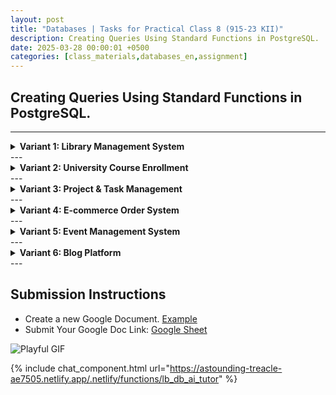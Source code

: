 ```yaml
---
layout: post
title: "Databases | Tasks for Practical Class 8 (915-23 KII)"
description: Creating Queries Using Standard Functions in PostgreSQL.
date: 2025-03-28 00:00:01 +0500
categories: [class_materials,databases_en,assignment]
---
```


## Creating Queries Using Standard Functions in PostgreSQL.

---
<details markdown="1">
<summary><strong>Variant 1: Library Management System</strong></summary>

**Scenario:** You are managing a database for a local library. You need to perform various queries related to members, books, and loans.

**Database Schema:**

```sql
-- Drop tables if they exist (optional)
-- DROP TABLE IF EXISTS loans;
-- DROP TABLE IF EXISTS books;
-- DROP TABLE IF EXISTS members;

-- 1. Create the 'members' table
CREATE TABLE members (
    member_id SERIAL PRIMARY KEY,
    first_name VARCHAR(50) NOT NULL,
    last_name VARCHAR(50) NOT NULL,
    email VARCHAR(100) UNIQUE,      -- For LOWER() and UNIQUE practice
    join_date DATE NOT NULL,
    membership_level VARCHAR(10) DEFAULT 'Bronze', -- For CASE or NULLIF
    postal_code VARCHAR(10)        -- Might have extra spaces, for TRIM()
);

-- 2. Create the 'books' table
CREATE TABLE books (
    book_id SERIAL PRIMARY KEY,
    title VARCHAR(255) NOT NULL,
    author VARCHAR(100),
    isbn VARCHAR(20) UNIQUE,          -- May have hyphens/spaces, for REPLACE()
    publication_year INTEGER,       -- For EXTRACT() or CAST()
    list_price NUMERIC(7, 2)         -- For ROUND(), CEIL(), FLOOR(), ABS()
);

-- 3. Create the 'loans' table
CREATE TABLE loans (
    loan_id SERIAL PRIMARY KEY,
    book_id INTEGER REFERENCES books(book_id),
    member_id INTEGER REFERENCES members(member_id),
    loan_date DATE NOT NULL DEFAULT CURRENT_DATE,
    due_date DATE NOT NULL,
    return_date DATE                -- NULL if not returned, for COALESCE(), AGE()
);

-- Sample Data Insertion --

INSERT INTO members (first_name, last_name, email, join_date, membership_level, postal_code) VALUES
('Arthur', 'Dent', 'a.dent@galaxy.net', '2021-03-15', 'Silver', ' SW1A0AA'),
('Ford', 'Prefect', 'ford.p@betelgeuse.com', '2021-03-15', 'Gold', 'BG5-XQ1 '),
('Zaphod', 'Beeblebrox', 'z.beeblebrox@president.gov', '2022-11-01', NULL, 'HHGTTG'), -- NULL level
('Trillian', 'Astra', 'trillian@heartofgold.spc', '2020-08-25', 'Gold', ' E1 6AN'),
('Marvin', 'Android', 'paranoid.android@sirius.cyb', '2023-01-10', 'Bronze', ' ROBOT01');

INSERT INTO books (title, author, isbn, publication_year, list_price) VALUES
('The Hitchhiker''s Guide', 'Douglas Adams', '0-345-39180-2', 1979, 15.99),
('Dirk Gently''s Holistic Detective Agency', 'Douglas Adams', ' 0-671-69464-4', 1987, 18.50), -- Leading space ISBN
('Good Omens', 'Terry Pratchett & Neil Gaiman', '0-575-04800-X ', 1990, 22.00), -- Trailing space ISBN
('Stardust', 'Neil Gaiman', '0-380-97728-1', 1999, 14.75),
('Hyperion', 'Dan Simmons', '978-0553283686', 1989, 19.95);

INSERT INTO loans (book_id, member_id, loan_date, due_date, return_date) VALUES
(1, 1, '2023-10-01', '2023-10-15', '2023-10-14'),
(2, 2, '2023-10-05', '2023-10-26', NULL), -- Overdue
(3, 1, '2023-10-10', '2023-10-31', NULL), -- Not yet due (assume today is Oct 26th)
(4, 3, '2023-09-15', '2023-10-06', '2023-10-10'), -- Returned late
(5, 4, '2023-10-20', '2023-11-10', NULL),
(1, 5, '2023-08-01', '2023-08-22', NULL); -- Very overdue

```

**Tasks for Variant 1:**

1.  **Member Full Names:** Select the `member_id` and generate a full name string for each member by concatenating their `first_name` and `last_name`, separated by a space. Alias this column as `full_name`.
2.  **Cleaned ISBNs:** Display the `title` and `isbn` for all books. Clean the `isbn` by removing both leading/trailing spaces *and* any hyphens ('-'). Alias the cleaned column as `cleaned_isbn`. (Hint: You might need `TRIM` and `REPLACE`).
3.  **Membership Duration:** Calculate how long each member has been part of the library as of `CURRENT_DATE`. Display the member's `first_name`, `join_date`, and the calculated duration using `AGE()`. Alias the duration column as `membership_duration`.
4.  **Loan Status:** For all loans, display the `loan_id`, `due_date`, and a calculated `status`. The status should be 'Overdue' if the `return_date` is NULL AND the `due_date` is before `CURRENT_DATE`. The status should be 'Returned' if `return_date` is NOT NULL. Otherwise, the status should be 'On Loan'. (Hint: Use `CASE` and check for `NULL`).
5.  **Book Pricing Categories:** Show the `title`, `list_price`, and a `price_category` for each book. Categorize as 'Budget' if price < $15.00, 'Standard' if price is between $15.00 and $19.99 (inclusive), and 'Premium' if $20.00 or more.
6.  **Member Email Lowercase:** Display the `first_name`, `last_name`, and `email` address for all members, ensuring the email address is entirely in lowercase. Alias the lowercase email column as `lower_email`.
7.  **Book Title Abbreviation:** Show the `book_id` and the first 15 characters of each book's `title`. If the title is longer than 15 characters, append '...'. Alias this as `short_title`. (Hint: Use `SUBSTRING` and potentially `LENGTH` and `CONCAT`/`||`).
8.  **Loan Period:** Calculate the number of days between the `loan_date` and `due_date` for each loan. Display `loan_id` and the calculated number of days as `loan_period_days`. (Hint: Date subtraction results in an integer number of days).
9.  **Price Rounded Up:** Display the `title` and `list_price` for each book, along with the price rounded UP to the nearest whole dollar amount. Alias this as `price_ceil`.
10. **Membership Level Display:** Show the `member_id` and `first_name`. Also display the `membership_level`. If the `membership_level` is NULL, display 'Standard' instead. Alias this column as `effective_level`. (Hint: Use `COALESCE`).
11. **Extract Join Quarter:** Display the `first_name` and `join_date` for each member. Also, extract the calendar quarter (1, 2, 3, or 4) from their `join_date`. Alias this as `join_quarter`. (Hint: Use `EXTRACT(QUARTER FROM ...)`).
12. **Postal Code Cleanup:** Display the `member_id` and the `postal_code` for each member, removing any leading or trailing spaces. Alias the cleaned column as `trimmed_postal_code`.
13. **Absolute Price Difference:** Calculate the absolute difference between each book's `list_price` and a target price of $18.00. Display the `title`, `list_price`, and the calculated `absolute_difference`.
14. **Numeric ISBN Check (Conceptual):** Identify books where the `cleaned_isbn` (from Task 2 logic) contains non-numeric characters (excluding potential 'X' at the end, common in ISBN-10). *This is more complex; for this assignment, simply check if `REPLACE(TRIM(isbn), '-', '')` results in NULL when attempting to cast to a NUMERIC type (use `NULLIF` combined with a check or a more advanced technique if known, otherwise describe the logic).* For a simpler version: Return NULL using `NULLIF` if the `publication_year` is exactly `1990`. Alias this as `null_if_1990_pub`.
15. **Member ID Padding:** Display the `member_id` for all members, formatted as a 5-digit string with leading zeros (e.g., 1 becomes '00001'). Alias this as `formatted_member_id`. (Hint: Use `LPAD` after casting).
</details>
---
<details markdown="1">
<summary><strong>Variant 2: University Course Enrollment</strong></summary>

**Scenario:** You are managing a database for university enrollments, tracking students, courses, and their grades.

**Database Schema:**

```sql
-- Drop tables if they exist (optional)
-- DROP TABLE IF EXISTS enrollments;
-- DROP TABLE IF EXISTS courses;
-- DROP TABLE IF EXISTS students;

-- 1. Create the 'students' table
CREATE TABLE students (
    student_id SERIAL PRIMARY KEY,
    first_name VARCHAR(50) NOT NULL,
    middle_name VARCHAR(50),         -- Allows NULLs, for COALESCE
    last_name VARCHAR(50) NOT NULL,
    email VARCHAR(100) UNIQUE NOT NULL, -- For LOWER(), UNIQUE
    date_of_birth DATE,              -- For AGE(), EXTRACT()
    major VARCHAR(50)                -- For CASE, NULLIF
);

-- 2. Create the 'courses' table
CREATE TABLE courses (
    course_id SERIAL PRIMARY KEY,
    course_code VARCHAR(15) UNIQUE NOT NULL, -- e.g., ' CS 101 ', for TRIM()
    course_name VARCHAR(100) NOT NULL,    -- For UPPER(), SUBSTRING()
    credits NUMERIC(3, 1),                -- e.g., 3.0, 1.5. For ROUND(), ABS()
    department VARCHAR(50)                -- For general queries
);

-- 3. Create the 'enrollments' table
CREATE TABLE enrollments (
    enrollment_id SERIAL PRIMARY KEY,
    student_id INTEGER REFERENCES students(student_id),
    course_id INTEGER REFERENCES courses(course_id),
    enrollment_date DATE DEFAULT CURRENT_DATE, -- For EXTRACT(), INTERVAL
    grade NUMERIC(4, 1)                        -- e.g. 85.5, 92.0. Allows NULL if not graded. For CEIL(), FLOOR(), CASE
);

-- Sample Data Insertion --

INSERT INTO students (first_name, middle_name, last_name, email, date_of_birth, major) VALUES
('Alice', 'Marie', 'Wonder', 'alice.wonder@uni.edu', '2003-04-10', 'Literature'),
('Bob', NULL, 'Builder', 'bob.the.builder@uni.edu', '2002-08-20', 'Engineering'),
('Charlie', 'Chaplin', 'Jr', 'charlie.jr@uni.edu', '2004-01-05', NULL), -- NULL Major
('Dorothy', 'Gale', 'Oz', 'dorothy.oz@uni.edu', '2003-11-11', 'Meteorology'),
('Eve', 'Ada', 'Lovelace', 'eve.lovelace@uni.edu', '2002-12-15', 'Computer Science');

INSERT INTO courses (course_code, course_name, credits, department) VALUES
(' CS 101 ', 'Introduction to Programming', 3.0, 'Computer Science'), -- Spaces in code
('LIT 205', 'Modernist Poetry', 3.0, 'Literature'),
(' ENG 310', 'Structural Analysis', 4.0, 'Engineering'), -- Leading space
('MATH 150 ', 'Calculus I', 4.5, 'Mathematics'), -- Trailing space
('CS 336', 'Database Systems', 3.0, 'Computer Science');

INSERT INTO enrollments (student_id, course_id, enrollment_date, grade) VALUES
(1, 2, '2023-09-05', 88.5),
(2, 3, '2023-09-05', 92.0),
(1, 4, '2023-09-06', 75.0),
(3, 1, '2023-09-07', NULL), -- Not graded yet
(4, 4, '2023-09-06', 65.5),
(5, 1, '2023-09-07', 95.0),
(5, 5, '2023-09-08', NULL); -- Not graded yet

```

**Tasks for Variant 2:**

1.  **Student Initials and Full Name:** Display the `student_id`. Create a `full_name` (First Last). Create an `initials` string using the first letter of the `first_name` and the first letter of the `last_name` in uppercase (e.g., 'AW'). If a `middle_name` exists, display it using `COALESCE` (show 'N/A' if NULL), otherwise skip the middle name display for this task.
2.  **Cleaned Course Codes:** Show the `course_name` and the `course_code` after removing any leading or trailing whitespace. Alias the cleaned code as `clean_code`.
3.  **Student Age Calculation:** Calculate the current age of each student based on their `date_of_birth` as of `CURRENT_DATE`. Display `first_name`, `last_name`, `date_of_birth`, and the calculated `age`.
4.  **Enrollment Grade Status:** Display the `enrollment_id`, `student_id`, `course_id`, and a calculated `grade_status`. The status should be 'Passed' if `grade` >= 60, 'Failed' if `grade` < 60, and 'Pending' if `grade` is NULL.
5.  **Course Credit Categories:** Display the `course_name`, `credits`, and a `credit_category`. Categorize as 'Low' if credits < 3.0, 'Standard' if credits are 3.0 or 3.5, and 'High' if credits > 3.5.
6.  **Standardized Student Emails:** Show the `student_id`, `first_name`, and `email`, ensuring the `email` is entirely in lowercase. Alias this as `standard_email`.
7.  **Course Name Abbreviation:** Display the `course_id` and the first 20 characters of the `course_name`. Alias this as `short_course_name`.
8.  **Semester of Enrollment:** Display the `enrollment_id` and `enrollment_date`. Determine the semester of enrollment based on the month: Month 1-5 = 'Spring', Month 6-8 = 'Summer', Month 9-12 = 'Fall'. Alias this as `enrollment_semester`. (Hint: Use `EXTRACT` and `CASE`).
9.  **Grade Rounded Down:** Display the `enrollment_id` and `grade`. Also show the `grade` rounded DOWN to the nearest whole number. Alias this as `grade_floor`. Handle cases where grade might be NULL (it should likely remain NULL).
10. **Major Display:** Display the `student_id` and `first_name`. Use `COALESCE` to show the student's `major`; if the `major` is NULL, display 'Undeclared'. Alias this as `declared_major`.
11. **Years Since Birth Year:** Extract the birth year for each student. Calculate the number of full years that have passed between their birth year and the current year. Display `first_name`, `date_of_birth`, and `years_passed`. (Hint: `EXTRACT(YEAR FROM CURRENT_DATE) - EXTRACT(YEAR FROM date_of_birth)`).
12. **Absolute Grade Difference from Average:** Calculate the absolute difference between each student's `grade` in 'Calculus I' (Course ID 4) and the average grade for that course (assume average is 70.0 for this task). Display `student_id`, `grade`, and `abs_diff_from_avg`. Only include enrollments for Course ID 4 with non-null grades.
13. **Find Null Majors:** Use `NULLIF` to return NULL if a student's major is 'Literature'. Otherwise, return the major. Display `student_id`, `first_name`, `major`, and the result as `null_if_literature`.
14. **Check Student ID Parity:** Determine if a `student_id` is odd or even. Display the `student_id` and 'Even' or 'Odd' as `id_parity`. (Hint: Use `MOD` or `%`).
15. **Course Code Padding:** Display the `course_id` and `clean_code` (from Task 2 logic). Create a `padded_code` by padding the `clean_code` on the right with spaces up to a total length of 10 characters. (Hint: Use `RPAD`).
</details>
---
<details markdown="1">
<summary><strong>Variant 3: Project & Task Management</strong></summary>

**Scenario:** You are managing a database for tracking projects, tasks assigned to employees, and their progress.

**Database Schema:**

```sql
-- Drop tables if they exist (optional)
-- DROP TABLE IF EXISTS tasks;
-- DROP TABLE IF EXISTS projects;
-- DROP TABLE IF EXISTS employees;

-- 1. Create the 'employees' table
CREATE TABLE employees (
    emp_id SERIAL PRIMARY KEY,
    first_name VARCHAR(50) NOT NULL,
    last_name VARCHAR(50) NOT NULL,
    emp_code VARCHAR(10) UNIQUE,     -- e.g., 'EMP001', for SUBSTRING, CAST
    hire_date DATE NOT NULL,         -- For AGE(), EXTRACT()
    hourly_rate NUMERIC(6, 2),       -- For ROUND(), numeric ops
    department VARCHAR(50)           -- For general queries, NULLIF
);

-- 2. Create the 'projects' table
CREATE TABLE projects (
    project_id SERIAL PRIMARY KEY,
    project_name VARCHAR(100) NOT NULL UNIQUE, -- For UPPER(), LENGTH()
    client_name VARCHAR(100),
    start_date DATE NOT NULL,
    deadline_date DATE,              -- Allows NULL, for COALESCE, CASE
    budget NUMERIC(12, 2)            -- For ABS(), CEIL()
);

-- 3. Create the 'tasks' table
CREATE TABLE tasks (
    task_id SERIAL PRIMARY KEY,
    project_id INTEGER REFERENCES projects(project_id),
    assigned_to_emp_id INTEGER REFERENCES employees(emp_id), -- Allows NULL
    task_name VARCHAR(255) NOT NULL,
    estimated_hours NUMERIC(5, 1),     -- e.g., 8.0, 2.5. For ROUND()
    creation_date TIMESTAMP DEFAULT NOW(), -- For date/time functions
    completion_date DATE               -- NULL if not completed. For CASE, AGE()
);

-- Sample Data Insertion --

INSERT INTO employees (first_name, last_name, emp_code, hire_date, hourly_rate, department) VALUES
('Peter', 'Gibbons', 'EMP001', '2019-02-15', 35.00, 'Software'),
('Michael', 'Bolton', 'EMP002', '2018-07-01', 40.50, NULL), -- NULL Dept
('Samir', 'Nagheenanajar', 'EMP003', '2019-02-15', 38.75, 'Software'),
('Joanna', 'Planter', 'EMP004', '2020-11-20', 45.00, 'Management'),
('Bill', 'Lumbergh', 'EMP005', '2015-03-10', 75.00, 'Management');

INSERT INTO projects (project_name, client_name, start_date, deadline_date, budget) VALUES
('TPS Reports Automation', 'Initech', '2023-01-10', '2023-06-30', 50000.00),
('Website Redesign', 'Globex Corp', '2023-03-01', '2023-09-15', 75000.50),
('New Feature X', 'Initech', '2023-05-15', NULL, 30000.00), -- NULL Deadline
('Server Migration', 'Stark Industries', '2023-08-01', '2023-12-20', 120000.00);

INSERT INTO tasks (project_id, assigned_to_emp_id, task_name, estimated_hours, creation_date, completion_date) VALUES
(1, 1, 'Analyze current TPS report process', 8.0, '2023-01-12 10:00:00', '2023-01-20'),
(1, 3, 'Develop script for data extraction', 24.5, '2023-02-01 11:30:00', '2023-03-15'),
(2, 4, 'Create wireframes for new website', 16.0, '2023-03-05 09:00:00', NULL), -- Not completed
(2, NULL, 'Content population', 40.0, '2023-06-01 14:00:00', NULL), -- Unassigned
(3, 1, 'Define requirements for Feature X', 4.0, '2023-05-16 15:00:00', '2023-05-25'),
(4, 5, 'Plan migration strategy', 12.0, '2023-08-02 16:20:00', NULL),
(1, 5, 'Oversee TPS report testing', 6.5, '2023-04-01 08:00:00', '2023-06-10');

```

**Tasks for Variant 3:**

1.  **Employee Full Name and Code:** Display the `emp_id`. Concatenate `first_name` and `last_name` into `full_name`. Also display the `emp_code`.
2.  **Project Name Uppercase:** Show the `project_id` and the `project_name` entirely in uppercase, aliased as `upper_project_name`.
3.  **Employee Tenure:** Calculate the duration each employee has been working at the company as of `CURRENT_DATE`. Display `emp_code`, `hire_date`, and the calculated `tenure` using `AGE()`.
4.  **Task Status Determination:** Display the `task_id`, `task_name`, `deadline_date` (from the associated project - requires a JOIN, assume you can look up the project deadline manually for now or just use task `completion_date`). Provide a `status`: 'Completed' if `completion_date` is NOT NULL, 'Overdue' if `completion_date` IS NULL AND the project's `deadline_date` is before `CURRENT_DATE` (if deadline exists), 'In Progress' otherwise. *(Simplified for assignment: Use only `completion_date`. 'Completed' if NOT NULL, 'Pending' if NULL)*.
5.  **Project Budget Categories:** Display `project_name`, `budget`. Categorize projects based on `budget`: 'Small' if budget < 40000, 'Medium' if budget is between 40000 and 80000 (inclusive), 'Large' if budget > 80000. Alias as `budget_category`.
6.  **Estimated Hours Rounded:** Show the `task_id`, `task_name`, and `estimated_hours`. Also display the `estimated_hours` rounded to the nearest whole number. Alias this as `rounded_hours`.
7.  **Employee Code Numeric Part:** Extract the numeric part of the `emp_code` (assuming format 'EMP' followed by numbers). Display `emp_id`, `emp_code`, and the extracted number as `emp_number`. (Hint: Use `SUBSTRING` and possibly `CAST`).
8.  **Days Until Project Deadline:** For projects that have a `deadline_date`, calculate the number of days remaining from `CURRENT_DATE` until the deadline. Display `project_name`, `deadline_date`, and `days_remaining`. Handle cases where the deadline might be in the past (result will be negative).
9.  **Budget Rounded Up:** Display the `project_name` and `budget`. Also show the `budget` rounded UP to the nearest 1000 dollars. Alias this as `budget_ceil_k`. (Hint: Use `CEIL` carefully, maybe divide, ceil, then multiply, or use `ROUND` with negative precision appropriately if the goal is nearest 1000, use `CEIL` if strictly UP). Let's stick to `CEIL` for the tutorial concept: display `CEIL(budget)` as `budget_ceil_dollar`.
10. **Assigned Employee Display:** Display `task_id` and `task_name`. Use `COALESCE` to show the `assigned_to_emp_id`. If it's NULL, display 0 instead. Alias this as `assigned_emp`.
11. **Project Start Month and Year:** Extract the month and year from the `start_date` for each project. Display `project_name`, `start_date`, `start_month`, and `start_year`.
12. **Absolute Budget Deviation:** Calculate the absolute difference between each project's `budget` and a standard budget of $60,000. Display `project_name`, `budget`, and `abs_budget_deviation`.
13. **Task Creation Hour:** Extract the hour (0-23) from the `creation_date` timestamp for each task. Display `task_id`, `creation_date`, and `creation_hour`.
14. **Find Non-Software Employees:** Use `NULLIF` to return NULL if an employee's department is 'Software'. Otherwise, return the department. Display `emp_id`, `first_name`, `department`, and the result as `null_if_software`.
15. **Format Hourly Rate:** Display the emp_id, first_name, and hourly_rate. Create a new string column named formatted_rate that shows the hourly_rate prefixed with a dollar sign ('$'). (Hint: Use the concatenation operator || and cast the hourly_rate to VARCHAR).
</details>
---
<details markdown="1">
<summary><strong>Variant 4: E-commerce Order System</strong></summary>

**Scenario:** You are managing the database for an online retail store. You need to query customer information, product details, orders, and the items within those orders.

**Database Schema:**

```sql
-- Drop tables if they exist (optional)
-- DROP TABLE IF EXISTS order_items;
-- DROP TABLE IF EXISTS orders;
-- DROP TABLE IF EXISTS products;
-- DROP TABLE IF EXISTS customers;

-- 1. Create the 'customers' table
CREATE TABLE customers (
    customer_id SERIAL PRIMARY KEY,
    first_name VARCHAR(50) NOT NULL,
    last_name VARCHAR(50) NOT NULL,
    email VARCHAR(100) UNIQUE NOT NULL,   -- For LOWER(), UNIQUE
    registration_date DATE NOT NULL DEFAULT CURRENT_DATE, -- For AGE(), EXTRACT()
    address_line1 VARCHAR(255),
    city VARCHAR(100),
    postal_code VARCHAR(20)             -- Might have spaces, for TRIM()
);

-- 2. Create the 'products' table (different structure from tutorial)
CREATE TABLE products (
    product_sku VARCHAR(50) PRIMARY KEY, -- e.g., 'ELEC-LAP-1001', 'BOOK-FIC-205A'
    product_name VARCHAR(150) NOT NULL, -- For SUBSTRING(), UPPER()
    description TEXT,                    -- For LENGTH() (on excerpt)
    unit_price NUMERIC(10, 2) NOT NULL CHECK (unit_price > 0), -- For ROUND(), CEIL(), FLOOR(), ABS()
    category VARCHAR(50),                -- For CASE, NULLIF
    stock_added_date DATE                -- For INTERVAL calculation
);

-- 3. Create the 'orders' table
CREATE TABLE orders (
    order_id SERIAL PRIMARY KEY,
    customer_id INTEGER NOT NULL REFERENCES customers(customer_id),
    order_date TIMESTAMP NOT NULL DEFAULT NOW(), -- For EXTRACT(), AGE()
    shipping_address VARCHAR(500),             -- Could be different from customer address, maybe NULL
    order_status VARCHAR(20) DEFAULT 'Pending', -- e.g., 'Pending', 'Shipped', 'Delivered', 'Cancelled'
    -- total_amount NUMERIC(12, 2) -- Usually calculated, but could be stored
    discount_code VARCHAR(15) NULL            -- For COALESCE
);

-- 4. Create the 'order_items' table (linking orders and products)
CREATE TABLE order_items (
    item_id SERIAL PRIMARY KEY,
    order_id INTEGER NOT NULL REFERENCES orders(order_id),
    product_sku VARCHAR(50) NOT NULL REFERENCES products(product_sku),
    quantity INTEGER NOT NULL CHECK (quantity > 0),
    price_per_unit NUMERIC(10, 2) NOT NULL -- Price at the time of order
);

-- Sample Data Insertion --

INSERT INTO customers (first_name, last_name, email, registration_date, postal_code) VALUES
('Jane', 'Doe', 'jane.d@email.com', '2022-01-15', ' 12345 '),
('John', 'Smith', 'J.Smith@email.com', '2021-11-30', '98765'),
('Peter', 'Jones', 'peterjones@email.com', '2023-05-20', ' SW1A 0AA'),
('Mary', 'Brown', 'mary.b@email.com', '2022-01-15', NULL); -- NULL postal code

INSERT INTO products (product_sku, product_name, description, unit_price, category, stock_added_date) VALUES
('ELEC-LAP-1001', 'UltraBook X1', 'A thin and light laptop.', 1299.99, 'Electronics', '2023-01-10'),
('BOOK-FIC-205A', 'The Forgotten Realm', 'A fantasy novel.', 19.95, 'Books', '2023-02-15'),
('HOME-KIT-050', 'Smart Coffee Maker', 'Brews coffee remotely.', 89.50, 'Home Goods', '2023-03-01'),
('ELEC-CAM-300', 'Action Camera Pro', NULL, 249.00, 'Electronics', '2023-01-10'), -- NULL description
('BOOK-NF-110B', 'History of Computing', 'Covers major milestones.', 35.00, 'Books', '2022-12-01');

INSERT INTO orders (customer_id, order_date, order_status, discount_code) VALUES
(1, '2023-10-01 10:30:00', 'Shipped', 'FALL10'),
(2, '2023-10-15 14:00:00', 'Pending', NULL),
(1, '2023-10-20 09:00:00', 'Pending', NULL),
(3, '2023-08-10 11:00:00', 'Delivered', NULL),
(4, '2023-10-25 16:00:00', 'Pending', 'NEWCUST5');

INSERT INTO order_items (order_id, product_sku, quantity, price_per_unit) VALUES
(1, 'ELEC-LAP-1001', 1, 1299.99),
(1, 'HOME-KIT-050', 1, 85.00), -- Price slightly different at time of order
(2, 'BOOK-FIC-205A', 2, 19.95),
(3, 'HOME-KIT-050', 1, 89.50),
(4, 'BOOK-NF-110B', 1, 35.00),
(5, 'ELEC-CAM-300', 1, 249.00);
```

**Tasks for Variant 4:**

1.  **Customer Full Name:** Select `customer_id` and display the customer's full name by concatenating `first_name` and `last_name` with a space in between. Alias the result as `full_name`.
2.  **Standardized Email Addresses:** Display the `customer_id` and `email` address for all customers, ensuring the `email` is entirely in lowercase. Alias this as `standard_email`.
3.  **Customer Membership Duration:** Calculate how long each customer has been registered (since `registration_date`) as of `CURRENT_DATE`. Display `customer_id`, `registration_date`, and the duration using `AGE()`, aliased as `membership_duration`.
4.  **Cleaned Postal Codes:** Display the `customer_id` and `postal_code`. If the `postal_code` is not NULL, show it after removing any leading or trailing spaces; otherwise, show 'N/A'. Alias this as `cleaned_postal_code`. (Hint: Use `TRIM` and `COALESCE`).
5.  **Product SKU Analysis:** For each product, extract the category part (before the first '-') and the core code part (between the first and second '-'). Display `product_sku`, the extracted `sku_category`, and `sku_core`. (Hint: Use `SUBSTRING` and potentially `POSITION` or fixed lengths if the pattern is consistent). *Simplified for tutorial scope: Assume first part is 4 chars, second is 3 chars. Extract `SUBSTRING(product_sku FROM 1 FOR 4)` as `sku_category_prefix` and `SUBSTRING(product_sku FROM 6 FOR 3)` as `sku_type_prefix`.*
6.  **Product Pricing Tiers:** Display `product_name`, `unit_price`, and a calculated `price_tier`. The tier should be 'Budget' if price < $50, 'Mid-Range' if price is $50 to $250 (inclusive), and 'Premium' if price > $250. Use a `CASE` statement.
7.  **Order Item Total Value:** For each item in `order_items`, calculate the total value (`quantity * price_per_unit`). Display `item_id`, `order_id`, `product_sku`, and the calculated `item_total`.
8.  **Days Since Order:** For each order, calculate the number of full days that have passed since the `order_date` (ignore time part for simplicity). Display `order_id`, `order_date`, and `days_passed`. (Hint: `CURRENT_DATE - CAST(order_date AS DATE)`).
9.  **Unit Price Rounded:** Display `product_name` and `unit_price`, along with the `unit_price` rounded to the nearest whole dollar. Alias this as `rounded_price`.
10. **Minimum Shipping Charge:** Display `product_name` and `unit_price`. Calculate a hypothetical minimum shipping charge by rounding the `unit_price` UP to the nearest dollar (`CEIL`). Alias this as `min_ship_charge_base`.
11. **Order Status Display:** Display `order_id` and `order_status`. Create a column `is_processing` that shows `TRUE` if the `order_status` is 'Pending', and `FALSE` otherwise. (Hint: Use `CASE` or a boolean expression).
12. **Order Placement Hour:** Extract the hour (0-23) from the `order_date` for each order. Display `order_id`, `order_date`, and `order_hour`.
13. **Absolute Price Difference from $100:** For each product, calculate the absolute difference between its `unit_price` and $100. Display `product_name`, `unit_price`, and `abs_diff_from_100`.
14. **Formatted Product Price String:** Display the `product_name` and `unit_price`. Create a string representation of the price prefixed with '$'. Alias this as `formatted_price`. (e.g., '$1299.99'). Use `'$' || unit_price::VARCHAR`.
15. **Padded Order ID:** Display the `order_id` formatted as a 10-digit string with leading zeros (e.g., 1 becomes '0000000001'). Alias this as `formatted_order_id`. Use `LPAD`.
</details>
---
<details markdown="1">
<summary><strong>Variant 5: Event Management System</strong></summary>

**Scenario:** You are managing a database for an event organizing company, tracking events, venues, attendee registrations, and payments.

**Database Schema:**

```sql
-- Drop tables if they exist (optional)
-- DROP TABLE IF EXISTS registrations;
-- DROP TABLE IF EXISTS attendees;
-- DROP TABLE IF EXISTS events;
-- DROP TABLE IF EXISTS venues;

-- 1. Create the 'venues' table
CREATE TABLE venues (
    venue_id SERIAL PRIMARY KEY,
    venue_name VARCHAR(100) NOT NULL UNIQUE, -- For UPPER(), LENGTH()
    address VARCHAR(255),
    city VARCHAR(100),
    capacity INTEGER CHECK (capacity > 0),     -- For MOD(), numeric ops
    booking_cost NUMERIC(8, 2),            -- For ROUND(), CEIL(), ABS()
    contact_phone VARCHAR(20)              -- e.g., ' 123-456-7890 ', for TRIM(), REPLACE()
);

-- 2. Create the 'events' table
CREATE TABLE events (
    event_id SERIAL PRIMARY KEY,
    event_name VARCHAR(150) NOT NULL,       -- For SUBSTRING()
    venue_id INTEGER REFERENCES venues(venue_id),
    event_type VARCHAR(50),                 -- e.g., 'Conference', 'Workshop', 'Webinar', 'Gala'
    start_datetime TIMESTAMP NOT NULL,      -- For EXTRACT(), AGE(), INTERVAL
    end_datetime TIMESTAMP,                 -- Can be NULL (e.g., single day event), check start/end duration
    base_ticket_price NUMERIC(7, 2) DEFAULT 0.00 -- For CASE, NULLIF
);

-- 3. Create the 'attendees' table
CREATE TABLE attendees (
    attendee_id SERIAL PRIMARY KEY,
    first_name VARCHAR(50) NOT NULL,
    last_name VARCHAR(50) NOT NULL,
    email VARCHAR(100) UNIQUE NOT NULL,   -- For LOWER()
    signup_date DATE DEFAULT CURRENT_DATE,  -- For AGE()
    company_name VARCHAR(100)             -- Allows NULL, for COALESCE
);

-- 4. Create the 'registrations' table
CREATE TABLE registrations (
    registration_id SERIAL PRIMARY KEY,
    event_id INTEGER NOT NULL REFERENCES events(event_id),
    attendee_id INTEGER NOT NULL REFERENCES attendees(attendee_id),
    registration_time TIMESTAMP DEFAULT NOW(), -- For EXTRACT(), AGE()
    ticket_type VARCHAR(20) DEFAULT 'Standard', -- e.g., 'Standard', 'VIP', 'EarlyBird'
    final_price NUMERIC(7, 2),                 -- Price paid, could differ from base price
    payment_status VARCHAR(15)                 -- e.g., 'Paid', 'Pending', 'Refunded', NULL
);

-- Sample Data Insertion --

INSERT INTO venues (venue_name, capacity, booking_cost, contact_phone) VALUES
('Grand Hall', 500, 5000.00, ' 111-222-3333 '),
('Convention Center East Wing', 1500, 12000.50, '444-555-6666'),
('Cozy Corner Room', 50, 800.75, NULL), -- NULL phone
('Online Platform', 10000, 200.00, ' N/A ');

INSERT INTO events (event_name, venue_id, event_type, start_datetime, end_datetime, base_ticket_price) VALUES
('Annual Tech Conference 2024', 2, 'Conference', '2024-09-10 09:00:00', '2024-09-12 17:00:00', 499.00),
('Data Science Workshop', 1, 'Workshop', '2024-07-15 10:00:00', '2024-07-15 16:30:00', 150.00),
('Introduction to SQL Webinar', 4, 'Webinar', '2024-05-20 14:00:00', NULL, 0.00), -- Free event, NULL end time
('Charity Gala Dinner', 1, 'Gala', '2024-11-01 19:00:00', '2024-11-01 23:00:00', 250.50);

INSERT INTO attendees (first_name, last_name, email, company_name) VALUES
('Alice', 'Wonder', 'alice.w@example.com', 'Curious Inc.'),
('Bob', 'Marley', 'bob.m@example.com', NULL), -- NULL company
('Charlie', 'Day', 'charlie.d@example.com', 'Paddy''s Pub'),
('Diana', 'Prince', 'diana.p@example.com', 'Themyscira Exports');

INSERT INTO registrations (event_id, attendee_id, registration_time, ticket_type, final_price, payment_status) VALUES
(1, 1, '2024-03-15 10:00:00', 'EarlyBird', 399.00, 'Paid'),
(1, 2, '2024-04-01 11:30:00', 'Standard', 499.00, 'Paid'),
(2, 3, '2024-06-10 16:00:00', 'Standard', 150.00, 'Pending'),
(3, 1, '2024-05-01 09:00:00', 'Standard', 0.00, 'Paid'), -- Free event
(4, 4, '2024-09-01 14:20:00', 'VIP', 350.00, 'Paid'),
(2, 4, '2024-07-01 13:00:00', 'Standard', 150.00, NULL); -- NULL payment status

```

**Tasks for Variant 5:**

1.  **Attendee Full Name:** Select `attendee_id` and display the attendee's full name by concatenating `first_name` and `last_name` with a space. Alias the result as `full_name`.
2.  **Cleaned Venue Phone:** Display the `venue_name` and `contact_phone`. Show the `contact_phone` after removing all spaces and hyphens. If the phone is NULL or ' N/A ', display 'Not Available'. Alias this as `cleaned_phone`. (Hint: Use `REPLACE`, `TRIM`, `COALESCE`).
3.  **Event Duration:** Calculate the duration of each event (`end_datetime` - `start_datetime`). If `end_datetime` is NULL, display NULL. Display `event_name`, `start_datetime`, `end_datetime`, and the calculated `duration` (as an INTERVAL).
4.  **Time Since Registration:** For each registration, calculate how long ago it occurred (`registration_time`) relative to `NOW()`. Display `registration_id`, `registration_time`, and the duration using `AGE()`, aliased as `registration_age`.
5.  **Event Pricing Category:** Display `event_name` and `base_ticket_price`. Create a `price_category` using `CASE`: 'Free' if price is 0, 'Affordable' if price > 0 and <= 100, 'Standard' if price > 100 and <= 300, 'Premium' if price > 300.
6.  **Standardized Attendee Emails:** Display the `attendee_id`, `first_name`, and `email`, ensuring the `email` is entirely in lowercase. Alias this as `standard_email`.
7.  **Venue Capacity Check:** Display `venue_name` and `capacity`. Add a column `is_large_venue` which is TRUE if the `capacity` is greater than 1000, and FALSE otherwise.
8.  **Event Start Day:** Extract the day of the week (e.g., 'Monday', 'Tuesday') from the `start_datetime` for each event. Display `event_name`, `start_datetime`, and `start_day`. (Hint: Use `TO_CHAR` with `EXTRACT(DOW FROM ...)` might be needed for the name, or just show the DOW number from `EXTRACT`). Let's stick to the number: `EXTRACT(DOW FROM start_datetime) AS start_dow` (0=Sun, 6=Sat in PG).
9.  **Venue Cost Rounded Up:** Display `venue_name` and `booking_cost`. Calculate the cost rounded UP to the nearest $100. Alias this as `cost_ceil_100`. (Hint: `CEIL(booking_cost / 100.0) * 100`).
10. **Attendee Company Display:** Display `attendee_id`, `first_name`. Use `COALESCE` to show the `company_name`; if it's NULL, display 'Individual Attendee'. Alias this as `affiliation`.
11. **Absolute Price Difference from Base:** For registrations, calculate the absolute difference between the `final_price` and the event's `base_ticket_price` (requires joining `registrations` and `events`). Display `registration_id`, `base_ticket_price`, `final_price`, and `price_difference`.
12. **Identify Pending Payments:** Use `NULLIF` to return the `registration_id` only if the `payment_status` is NOT 'Paid'. Otherwise, return NULL. Display `registration_id`, `payment_status`, and the result as `unpaid_registration_id`.
13. **Short Event Name:** Display the `event_id` and the first 30 characters of the `event_name`. Alias this as `short_event_name`. Use `SUBSTRING`.
14. **Padded Venue ID:** Display the `venue_id` formatted as a 5-digit string with leading zeros. Alias this as `formatted_venue_id`. Use `LPAD`.
15. **Days Until Event Start:** For events starting in the future, calculate the number of days from `CURRENT_DATE` until `start_datetime`. Display `event_name`, `start_datetime`, and `days_until_start`. Handle events in the past (result might be negative or filter them out). Use `start_datetime::DATE - CURRENT_DATE`.
</details>
---
<details markdown="1">
<summary><strong>Variant 6: Blog Platform</strong></summary>

**Scenario:** You are managing the database for a multi-user blog platform, tracking users, posts, comments, and categories.

**Database Schema:**

```sql
-- Drop tables if they exist (optional)
-- DROP TABLE IF EXISTS comments;
-- DROP TABLE IF EXISTS posts;
-- DROP TABLE IF EXISTS categories;
-- DROP TABLE IF EXISTS users;

-- 1. Create the 'users' table
CREATE TABLE users (
    user_id SERIAL PRIMARY KEY,
    username VARCHAR(30) UNIQUE NOT NULL,   -- For LENGTH(), LOWER()
    email VARCHAR(100) UNIQUE NOT NULL,   -- For LOWER()
    full_name VARCHAR(100),              -- For CONCAT (if split needed) or just display
    join_date DATE NOT NULL DEFAULT CURRENT_DATE, -- For AGE(), EXTRACT()
    profile_bio TEXT                     -- Allows NULL, for COALESCE, LENGTH()
    -- password_hash VARCHAR(255) NOT NULL -- Not used in tasks
);

-- 2. Create the 'categories' table
CREATE TABLE categories (
    category_id SERIAL PRIMARY KEY,
    category_name VARCHAR(50) UNIQUE NOT NULL, -- For UPPER(), REPLACE()
    slug VARCHAR(60) UNIQUE                -- e.g., 'data-science-basics', for LOWER(), REPLACE()
);

-- 3. Create the 'posts' table
CREATE TABLE posts (
    post_id SERIAL PRIMARY KEY,
    author_id INTEGER NOT NULL REFERENCES users(user_id),
    category_id INTEGER REFERENCES categories(category_id),
    title VARCHAR(200) NOT NULL,           -- For SUBSTRING()
    content TEXT,                         -- For LENGTH()
    publish_datetime TIMESTAMP,           -- Allows NULL for drafts. For EXTRACT(), AGE(), INTERVAL
    last_updated TIMESTAMP DEFAULT NOW(),
    status VARCHAR(15) DEFAULT 'Draft',   -- 'Draft', 'Published', 'Archived' - For CASE, NULLIF
    word_count INTEGER                    -- For MOD(), CEIL(), numeric ops
);

-- 4. Create the 'comments' table
CREATE TABLE comments (
    comment_id SERIAL PRIMARY KEY,
    post_id INTEGER NOT NULL REFERENCES posts(post_id),
    commenter_id INTEGER REFERENCES users(user_id), -- NULL if commenter is anonymous/not logged in
    commenter_name VARCHAR(50),              -- Used if commenter_id is NULL
    comment_text TEXT NOT NULL,
    comment_datetime TIMESTAMP DEFAULT NOW(), -- For EXTRACT(), AGE()
    parent_comment_id INTEGER REFERENCES comments(comment_id) -- For threaded comments (NULL if top-level)
);

-- Sample Data Insertion --

INSERT INTO users (username, email, full_name, join_date, profile_bio) VALUES
('john_doe', 'john.doe@blog.com', 'John Doe', '2022-01-10', 'Tech enthusiast and blogger.'),
('jane_smith', 'Jane.Smith@blog.com', 'Jane Smith', '2022-03-15', NULL), -- NULL bio
('bob_coder', 'bob@coder.net', 'Bob Coder', '2023-05-01', 'Software developer sharing tips.'),
('reader_x', 'readerX@mail.com', NULL, '2023-10-01', NULL); -- No full name, no bio

INSERT INTO categories (category_name, slug) VALUES
('Technology', 'technology'),
('Data Science', 'data-science'),
('Tutorials', 'tutorials'),
(' Opinion Pieces ', 'opinion-pieces'); -- Slug needs generating/cleaning

INSERT INTO posts (author_id, category_id, title, content, publish_datetime, status, word_count) VALUES
(1, 1, 'The Future of AI', 'AI is evolving rapidly...', '2023-06-01 10:00:00', 'Published', 1250),
(3, 2, 'Introduction to PostgreSQL Functions', 'This post covers several useful SQL functions...', '2023-07-15 14:30:00', 'Published', 1800),
(1, 3, 'Setting Up a Python Dev Environment', 'Step-by-step guide...', NULL, 'Draft', 950), -- Draft, no publish date
(2, 4, 'Why Static Sites Are Great', 'My thoughts on static site generators...', '2023-09-01 11:00:00', 'Published', 780),
(3, 1, 'Old Tech Thoughts', 'Some musings on older tech...', '2022-11-20 09:00:00', 'Archived', 600); -- Archived

INSERT INTO comments (post_id, commenter_id, commenter_name, comment_text, comment_datetime) VALUES
(1, 2, NULL, 'Great overview!', '2023-06-01 11:00:00'),
(2, 1, NULL, 'Very helpful, thanks Bob!', '2023-07-16 09:15:00'),
(1, NULL, 'Guest User', 'I disagree with point 2.', '2023-06-02 15:00:00'), -- Anonymous comment
(4, 3, NULL, 'Nice points, Jane!', '2023-09-01 12:30:00'),
(2, 4, NULL, 'Where can I learn more?', '2023-10-05 10:00:00');
```

**Tasks for Variant 6:**

1.  **Username Length Check:** Display the `user_id` and `username`. Also show the length of each `username`, aliased as `username_length`.
2.  **Category Slug Generation:** Display `category_name`. Generate a potential `slug` by converting `category_name` to lowercase, removing leading/trailing spaces, and replacing remaining spaces with hyphens. Alias this as `generated_slug`. (Use `LOWER`, `TRIM`, `REPLACE`).
3.  **User Account Age:** Calculate how long each user has been registered (since `join_date`) as of `CURRENT_DATE`. Display `username`, `join_date`, and the duration using `AGE()`, aliased as `account_age`.
4.  **Post Excerpt:** For each post, display the `post_id`, `title`, and the first 150 characters of the `content`. If the content is longer than 150 characters, append '...'. Alias this as `post_excerpt`. (Hint: Use `SUBSTRING`, `LENGTH`, `CASE`, `CONCAT`/`||`).
5.  **Standardized User Emails:** Display the `user_id`, `username`, and `email`, ensuring the `email` is entirely in lowercase. Alias this as `standard_email`.
6.  **Post Publication Age:** For published posts (`publish_datetime` is NOT NULL), calculate how long ago they were published relative to `NOW()`. Display `post_id`, `title`, `publish_datetime`, and the duration using `AGE()`, aliased as `time_since_publish`.
7.  **Comment Time Analysis:** For each comment, extract the year, month, and hour from `comment_datetime`. Display `comment_id`, `comment_datetime`, `comment_year`, `comment_month`, and `comment_hour`.
8.  **Post Visibility Status:** Display `post_id`, `title`, and `status`. Create a column `is_visible` using `CASE`: TRUE if `status` is 'Published', FALSE otherwise.
9.  **Post Word Count Parity:** Display `post_id`, `title`, and `word_count`. Determine if the `word_count` is 'Even' or 'Odd'. Alias this as `word_count_parity`. (Hint: Use `MOD` or `%`).
10. **User Bio Display:** Display `username` and `profile_bio`. Use `COALESCE` to show 'No bio provided' if `profile_bio` is NULL or an empty string. (Hint: `COALESCE(NULLIF(TRIM(profile_bio), ''), 'No bio provided')`).
11. **Absolute Word Count Deviation:** Calculate the absolute difference between each post's `word_count` and a target length of 1000 words. Display `post_id`, `word_count`, and `abs_diff_from_1000`.
12. **Identify Non-Published Posts:** Use `NULLIF` to return the `post_id` if the post `status` is 'Draft' or 'Archived'. Otherwise, return NULL. Display `post_id`, `status`, and the result as `non_published_post_id`.
13. **Estimated Reading Time:** Calculate an estimated reading time in minutes by dividing `word_count` by 200 (average words per minute) and rounding the result UP to the nearest whole number. Display `post_id`, `word_count`, and `estimated_read_minutes`. (Use `CEIL`).
14. **Padded User ID:** Display the `user_id` formatted as a 7-digit string with leading zeros. Alias this as `formatted_user_id`. Use `LPAD`.
15. **Commenter Identification:** Display `comment_id` and `comment_text`. Show the commenter's identity: if `commenter_id` is not NULL, display 'User: ' followed by the `commenter_id` (cast to VARCHAR). If `commenter_id` is NULL, display 'Guest: ' followed by `commenter_name`. Alias this as `commenter_identity`. (Use `CASE` and `COALESCE` or nested `CASE`).
</details>
---

## Submission Instructions

* Create a new Google Document. [Example](https://docs.google.com/document/d/1x0i2BwFBZ-AIa5BcEu7_kT7SJFcAD23Biayi2Lp2jwU/edit?usp=sharing)
* Submit Your Google Doc Link: [Google Sheet](https://docs.google.com/spreadsheets/d/1Np9iGDvD3M2VO_Z7Xq5XXvgnZYVjqaE1-E3fOrehujo/edit?usp=sharing)

<div id="easterEggGif">
    <img src="https://media.giphy.com/media/v1.Y2lkPTc5MGI3NjExc3Y4NDl6Z2ZsdXdqZ3U2YzVrdnIwYmVrOTFzanIwcnhxMnNkbXFsbCZlcD12MV9naWZzX3NlYXJjaCZjdD1n/Ju7l5y9osyymQ/giphy.gif" alt="Playful GIF">
</div>

{% include chat_component.html url="https://astounding-treacle-ae7505.netlify.app/.netlify/functions/lb_db_ai_tutor" %}

<script>
    let isVisible = false;
    function showEasterEgg() {
        const eggDiv = document.getElementById('easterEggGif');
        if (!isVisible) {
            eggDiv.style.display = 'block';
            isVisible = true;
        }
    }
</script>